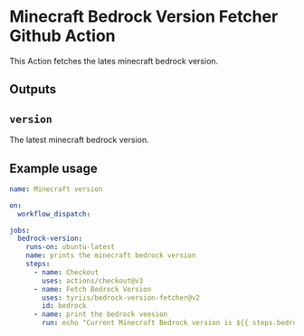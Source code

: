 # Minecraft Bedrock Version Fetcher Github Action

This Action fetches the lates minecraft bedrock version.

## Outputs

## `version`

The latest minecraft bedrock version.

## Example usage

```yaml
name: Minecraft version

on:
  workflow_dispatch:

jobs:
  bedrock-version:
    runs-on: ubuntu-latest
    name: prints the minecraft bedrock version
    steps:
      - name: Checkout
        uses: actions/checkout@v3
      - name: Fetch Bedrock Version
        uses: tyriis/bedrock-version-fetcher@v2
        id: bedrock
      - name: print the bedrock veesion
        run: echo "Current Minecraft Bedrock version is ${{ steps.bedrock.outputs.version }}"
```
